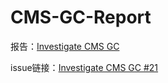 # CMS-GC-Report

报告：[Investigate CMS GC](Investigate%20CMS%20GC.md)

issue链接：[Investigate CMS GC #21](https://github.com/Tencent/TencentKona-17/issues/21)